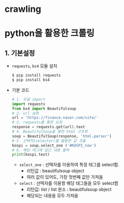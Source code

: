 # crawling
# python을 활용한 크롤링

## 1. 기본설정

- `requests`, `bs4` 모듈 설치

  ```bash
  $ pip install requests
  $ pip install bs4
  
  
  ```

- 기본 코드

  ```python
  # 1. 모귤 import 
  import requests
  from bs4 import Beautifulsoup
  # 2. url 설정
  url = 'https://finance.naver.com/site/'
  # 3. requests를 통한 요청
  response = requests.get(url).text
  # 4. BeautifulSoup을 통한 html 구조화
  soup = BeautifulSoup(response, 'html.parser')
  # 5. 선택자(selector)를 활용한 값 추출
  kospi = soup.select_one ('#KOSPI_now')
  # 6. 해당 태그에 담긴 내용 출력
  print(kospi.text)
  ```

  - `select_one` : 선택자를 이용하여 특정 태그를 select함.
    - 리턴값 : beautifulsoup object
    - 여러 값이 있어도, 가장 첫번째 값만 가져옴
  - `select` : 선택자를 이용항 해당 태그들을 모두 select함
    - 리턴값: list / list 원소 : beautifulsoup object 
    - 해당되는 내용을 모두 가져옴  

